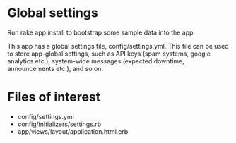 # Global settings

Run rake app:install to bootstrap some sample data into the app.

This app has a global settings file, config/settings.yml. This file can be used to store app-global settings, such as API keys (spam systems, google analytics etc.), system-wide messages (expected downtime, announcements etc.), and so on.

# Files of interest

* config/settings.yml
* config/initializers/settings.rb
* app/views/layout/application.html.erb